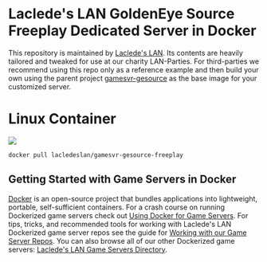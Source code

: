 # Laclede's LAN GoldenEye Source Freeplay Dedicated Server in Docker

This repository is maintained by [Laclede's LAN](https://lacledeslan.com). Its contents are heavily tailored and tweaked for use at our charity LAN-Parties. For third-parties we recommend using this repo only as a reference example and then build your own using the parent project [gamesvr-gesource](https://github.com/LacledesLAN/gamesvr-gesource) as the base image for your customized server.

# Linux Container
[![](https://images.microbadger.com/badges/image/lacledeslan/gamesvr-srcds-gesource-freeplay:linux.svg)](https://microbadger.com/images/lacledeslan/gamesvr-srcds-gesource-freeplay:linux "Get your own image badge on microbadger.com")
```
docker pull lacledeslan/gamesvr-gesource-freeplay
```

## Getting Started with Game Servers in Docker

[Docker](https://docs.docker.com/) is an open-source project that bundles applications into lightweight, portable, self-sufficient containers. For a crash course on running Dockerized game servers check out [Using Docker for Game Servers](https://github.com/LacledesLAN/README.1ST/blob/master/GameServers/DockerAndGameServers.md). For tips, tricks, and recommended tools for working with Laclede's LAN Dockerized game server repos see the guide for [Working with our Game Server Repos](https://github.com/LacledesLAN/README.1ST/blob/master/GameServers/WorkingWithOurRepos.md). You can also browse all of our other Dockerized game servers: [Laclede's LAN Game Servers Directory](https://github.com/LacledesLAN/README.1ST/tree/master/GameServers).
